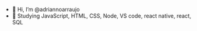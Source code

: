 - 👋 Hi, I’m @adriannoarraujo
- 👀 Studying JavaScript, HTML, CSS, Node, VS code, react native, react, SQL


<!---
adriannoarraujo/adriannoarraujo is a ✨ special ✨ repository because its `README.md` (this file) appears on your GitHub profile.
You can click the Preview link to take a look at your changes.
--->
